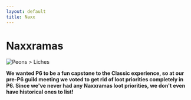 ```yaml
---
layout: default
title: Naxx
---
```


# Naxxramas

![Peons > Liches]({{site.baseurl}}/assets/kt.png)

**We wanted P6 to be a fun capstone to the Classic experience, so at our pre-P6 guild meeting we voted to get rid of loot priorities completely in P6. Since we've never had any Naxxramas loot priorities, we don't even have historical ones to list!**
